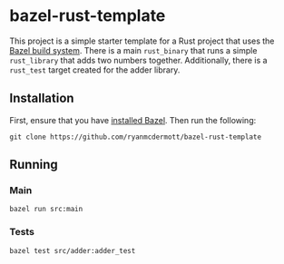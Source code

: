 # bazel-rust-template

This project is a simple starter template for a Rust project that uses the [Bazel build system](https://www.bazel.build/).
There is a main `rust_binary` that runs a simple `rust_library` that adds two numbers together. Additionally, there
is a `rust_test` target created for the adder library.

## Installation

First, ensure that you have [installed Bazel](https://bazel.build/install). Then run the following:

```
git clone https://github.com/ryanmcdermott/bazel-rust-template
```

## Running

### Main

```
bazel run src:main
```

### Tests

```
bazel test src/adder:adder_test
```